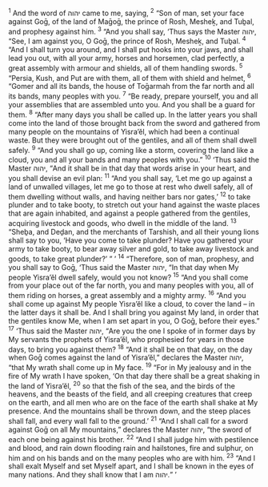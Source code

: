 <sup>1</sup> And the word of יהוה came to me, saying,
<sup>2</sup> “Son of man, set your face against Goḡ, of the land of Maḡoḡ, the prince of Rosh, Mesheḵ, and Tuḇal, and prophesy against him.
<sup>3</sup> “And you shall say, ‘Thus says the Master יהוה, “See, I am against you, O Goḡ, the prince of Rosh, Mesheḵ, and Tuḇal.
<sup>4</sup> “And I shall turn you around, and I shall put hooks into your jaws, and shall lead you out, with all your army, horses and horsemen, clad perfectly, a great assembly with armour and shields, all of them handling swords.
<sup>5</sup> “Persia, Kush, and Put are with them, all of them with shield and helmet,
<sup>6</sup> “Gomer and all its bands, the house of Toḡarmah from the far north and all its bands, many peoples with you.
<sup>7</sup> “Be ready, prepare yourself, you and all your assemblies that are assembled unto you. And you shall be a guard for them.
<sup>8</sup> “After many days you shall be called up. In the latter years you shall come into the land of those brought back from the sword and gathered from many people on the mountains of Yisra’ĕl, which had been a continual waste. But they were brought out of the gentiles, and all of them shall dwell safely.
<sup>9</sup> “And you shall go up, coming like a storm, covering the land like a cloud, you and all your bands and many peoples with you.”
<sup>10</sup> ‘Thus said the Master יהוה, “And it shall be in that day that words arise in your heart, and you shall devise an evil plan:
<sup>11</sup> “And you shall say, ‘Let me go up against a land of unwalled villages, let me go to those at rest who dwell safely, all of them dwelling without walls, and having neither bars nor gates,’
<sup>12</sup> to take plunder and to take booty, to stretch out your hand against the waste places that are again inhabited, and against a people gathered from the gentiles, acquiring livestock and goods, who dwell in the middle of the land.
<sup>13</sup> “Sheḇa, and Deḏan, and the merchants of Tarshish, and all their young lions shall say to you, ‘Have you come to take plunder? Have you gathered your army to take booty, to bear away silver and gold, to take away livestock and goods, to take great plunder?’ ” ’
<sup>14</sup> “Therefore, son of man, prophesy, and you shall say to Goḡ, ‘Thus said the Master יהוה, “In that day when My people Yisra’ĕl dwell safely, would you not know?
<sup>15</sup> “And you shall come from your place out of the far north, you and many peoples with you, all of them riding on horses, a great assembly and a mighty army.
<sup>16</sup> “And you shall come up against My people Yisra’ĕl like a cloud, to cover the land – in the latter days it shall be. And I shall bring you against My land, in order that the gentiles know Me, when I am set apart in you, O Goḡ, before their eyes.”
<sup>17</sup> ‘Thus said the Master יהוה, “Are you the one I spoke of in former days by My servants the prophets of Yisra’ĕl, who prophesied for years in those days, to bring you against them?
<sup>18</sup> “And it shall be on that day, on the day when Goḡ comes against the land of Yisra’ĕl,” declares the Master יהוה, “that My wrath shall come up in My face.
<sup>19</sup> “For in My jealousy and in the fire of My wrath I have spoken, ‘On that day there shall be a great shaking in the land of Yisra’ĕl,
<sup>20</sup> so that the fish of the sea, and the birds of the heavens, and the beasts of the field, and all creeping creatures that creep on the earth, and all men who are on the face of the earth shall shake at My presence. And the mountains shall be thrown down, and the steep places shall fall, and every wall fall to the ground.’
<sup>21</sup> “And I shall call for a sword against Goḡ on all My mountains,” declares the Master יהוה, “the sword of each one being against his brother.
<sup>22</sup> “And I shall judge him with pestilence and blood, and rain down flooding rain and hailstones, fire and sulphur, on him and on his bands and on the many peoples who are with him.
<sup>23</sup> “And I shall exalt Myself and set Myself apart, and I shall be known in the eyes of many nations. And they shall know that I am יהוה.” ’
